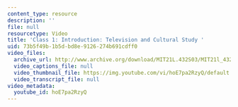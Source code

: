 ```yaml
---
content_type: resource
description: ''
file: null
resourcetype: Video
title: 'Class 1: Introduction: Television and Cultural Study '
uid: 73b5f49b-1b5d-bd8e-9126-274b691cdff0
video_files:
  archive_url: http://www.archive.org/download/MIT21L.432S03/MIT21l_432F01class01_300k.mp4
  video_captions_file: null
  video_thumbnail_file: https://img.youtube.com/vi/hoE7pa2RzyQ/default.jpg
  video_transcript_file: null
video_metadata:
  youtube_id: hoE7pa2RzyQ
---
```

